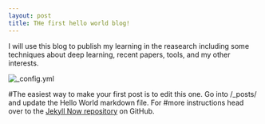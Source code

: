 ```yaml
---
layout: post
title: THe first hello world blog!
---
```


I will use this blog to publish my learning in the reasearch including some techniques about deep learning, recent papers, tools, and my other interests. 



![_config.yml](http://surfboardsoceanside.com/wp-content/uploads/2016/07/surfer-108.jpg)

#The easiest way to make your first post is to edit this one. Go into /_posts/ and update the Hello World markdown file. For #more instructions head over to the [Jekyll Now repository](https://github.com/barryclark/jekyll-now) on GitHub.
